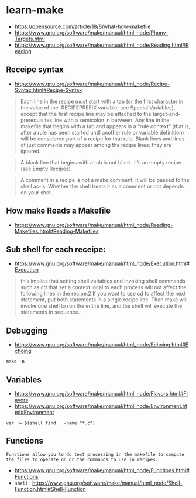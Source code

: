 # learn-make

- https://opensource.com/article/18/8/what-how-makefile
- https://www.gnu.org/software/make/manual/html_node/Phony-Targets.html
- https://www.gnu.org/software/make/manual/html_node/Reading.html#Reading

## Receipe syntax
- https://www.gnu.org/software/make/manual/html_node/Recipe-Syntax.html#Recipe-Syntax
> Each line in the recipe must start with a tab (or the first character in the value of the .RECIPEPREFIX variable; see Special Variables), except that the first recipe line may be attached to the target-and-prerequisites line with a semicolon in between. Any line in the makefile that begins with a tab and appears in a “rule context” (that is, after a rule has been started until another rule or variable definition) will be considered part of a recipe for that rule. Blank lines and lines of just comments may appear among the recipe lines; they are ignored.

> A blank line that begins with a tab is not blank: it’s an empty recipe (see Empty Recipes).

> A comment in a recipe is not a make comment; it will be passed to the shell as-is. Whether the shell treats it as a comment or not depends on your shell.

## How make Reads a Makefile
- https://www.gnu.org/software/make/manual/html_node/Reading-Makefiles.html#Reading-Makefiles

## Sub shell for each receipe:
- https://www.gnu.org/software/make/manual/html_node/Execution.html#Execution

> this implies that setting shell variables and invoking shell commands such as cd that set a context local to each process will not affect the following lines in the recipe.2 If you want to use cd to affect the next statement, put both statements in a single recipe line. Then make will invoke one shell to run the entire line, and the shell will execute the statements in sequence.

## Debugging
- https://www.gnu.org/software/make/manual/html_node/Echoing.html#Echoing

```
make -n
```

## Variables
- https://www.gnu.org/software/make/manual/html_node/Flavors.html#Flavors
- https://www.gnu.org/software/make/manual/html_node/Environment.html#Environment
```
var := $(shell find . -name "*.c")
```

## Functions
`Functions allow you to do text processing in the makefile to compute the files to operate on or the commands to use in recipes.`

- https://www.gnu.org/software/make/manual/html_node/Functions.html#Functions
- `shell` : https://www.gnu.org/software/make/manual/html_node/Shell-Function.html#Shell-Function


